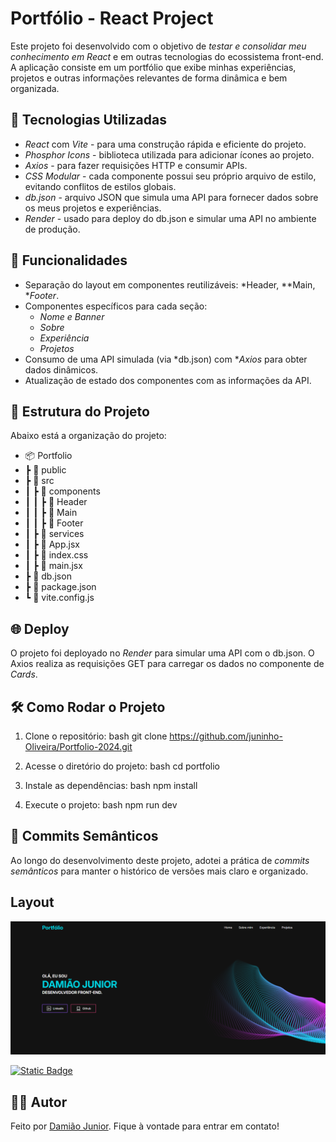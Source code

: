 # Portfólio - React Project

Este projeto foi desenvolvido com o objetivo de *testar e consolidar meu conhecimento em React* e em outras tecnologias do ecossistema front-end. A aplicação consiste em um portfólio que exibe minhas experiências, projetos e outras informações relevantes de forma dinâmica e bem organizada.

## 🚀 Tecnologias Utilizadas

- *React* com *Vite* - para uma construção rápida e eficiente do projeto.
- *Phosphor Icons* - biblioteca utilizada para adicionar ícones ao projeto.
- *Axios* - para fazer requisições HTTP e consumir APIs.
- *CSS Modular* - cada componente possui seu próprio arquivo de estilo, evitando conflitos de estilos globais.
- *db.json* - arquivo JSON que simula uma API para fornecer dados sobre os meus projetos e experiências.
- *Render* - usado para deploy do db.json e simular uma API no ambiente de produção.

## 📌 Funcionalidades

- Separação do layout em componentes reutilizáveis: *Header, **Main, **Footer*.
- Componentes específicos para cada seção:
  - *Nome e Banner*
  - *Sobre*
  - *Experiência*
  - *Projetos*
- Consumo de uma API simulada (via *db.json) com **Axios* para obter dados dinâmicos.
- Atualização de estado dos componentes com as informações da API.

## 📂 Estrutura do Projeto

Abaixo está a organização do projeto:


- 📦 Portfolio
- ┣ 📂 public
- ┣ 📂 src
- ┃ ┣ 📂 components
- ┃ ┃ ┣ 📂 Header
- ┃ ┃ ┣ 📂 Main
- ┃ ┃ ┣ 📂 Footer
- ┃ ┣ 📂 services
- ┃ ┣ 📜 App.jsx
- ┃ ┣ 📜 index.css
- ┃ ┣ 📜 main.jsx
- ┣ 📜 db.json
- ┣ 📜 package.json
- ┗ 📜 vite.config.js


## 🌐 Deploy

O projeto foi deployado no *Render* para simular uma API com o db.json. O Axios realiza as requisições GET para carregar os dados no componente de *Cards*.

## 🛠 Como Rodar o Projeto

1. Clone o repositório:
   bash
   git clone https://github.com/juninho-Oliveira/Portfolio-2024.git
   

2. Acesse o diretório do projeto:
   bash
   cd portfolio
   

3. Instale as dependências:
   bash
   npm install
   

4. Execute o projeto:
   bash
   npm run dev
     

## 📝 Commits Semânticos

Ao longo do desenvolvimento deste projeto, adotei a prática de *commits semânticos* para manter o histórico de versões mais claro e organizado.

## Layout

![Imagem 1](/tela.png)

[![Static Badge](https://img.shields.io/badge/Acessar_Layout-Figma-2304D361)](https://www.figma.com/design/g6R549pDB2MXMM5pTRuos3/Untitled?node-id=0-1&amp;node-type=canvas&amp;t=ptW9iAY089UmOMr9-0)

## 👨‍💻 Autor

Feito por [Damião Junior](https://www.linkedin.com/in/dami%C3%A3o-junior-6568531ab/). Fique à vontade para entrar em contato!


